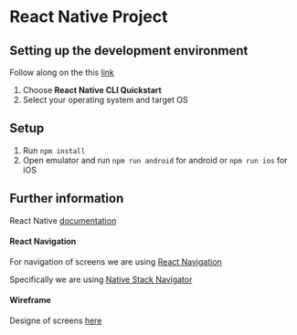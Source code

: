 # React Native Project

## Setting up the development environment

Follow along on the this [link](https://reactnative.dev/docs/environment-setup)

1. Choose **React Native CLI Quickstart**
2. Select your operating system and target OS

## Setup

1. Run `npm install`
2. Open emulator and run `npm run android` for android or `npm run ios` for iOS

## Further information

React Native [documentation](https://reactnative.dev/)

#### React Navigation

For navigation of screens we are using [React Navigation](https://reactnavigation.org/docs/getting-started/)

Specifically we are using [Native Stack Navigator](https://reactnavigation.org/docs/native-stack-navigator/)

#### Wireframe

Designe of screens [here](https://www.figma.com/file/HNEPUxCzjilcApUuSZhSc2/Untitled?node-id=0-1)
